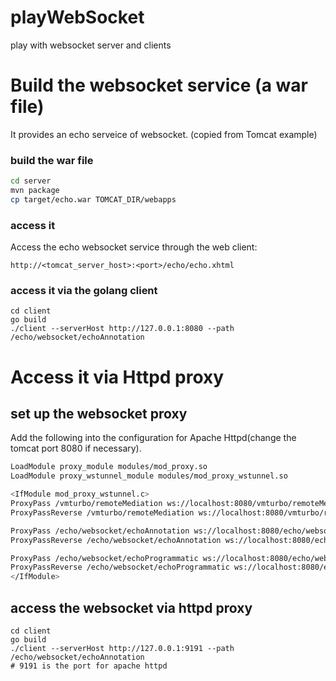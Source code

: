 # playWebSocket
play with websocket server and clients

# Build the websocket service (a war file)
It provides an echo serveice of websocket. (copied from Tomcat example)

### build the war file
```bash
cd server
mvn package
cp target/echo.war TOMCAT_DIR/webapps
```

### access it
Access the echo websocket service through the web client:
```terminal
http://<tomcat_server_host>:<port>/echo/echo.xhtml
```

### access it via the golang client
```terminal
cd client
go build
./client --serverHost http://127.0.0.1:8080 --path /echo/websocket/echoAnnotation
```

# Access it via Httpd proxy

## set up the websocket proxy
Add the following into the configuration for Apache Httpd(change the tomcat port 8080 if necessary).

```bash
LoadModule proxy_module modules/mod_proxy.so
LoadModule proxy_wstunnel_module modules/mod_proxy_wstunnel.so

<IfModule mod_proxy_wstunnel.c>
ProxyPass /vmturbo/remoteMediation ws://localhost:8080/vmturbo/remoteMediation
ProxyPassReverse /vmturbo/remoteMediation ws://localhost:8080/vmturbo/remoteMediation

ProxyPass /echo/websocket/echoAnnotation ws://localhost:8080/echo/websocket/echoAnnotation
ProxyPassReverse /echo/websocket/echoAnnotation ws://localhost:8080/echo/websocket/echoAnnotation

ProxyPass /echo/websocket/echoProgrammatic ws://localhost:8080/echo/websocket/echoProgrammatic
ProxyPassReverse /echo/websocket/echoProgrammatic ws://localhost:8080/echo/websocket/echoProgrammatic
</IfModule>
```
## access the websocket via httpd proxy
```terminal
cd client
go build
./client --serverHost http://127.0.0.1:9191 --path /echo/websocket/echoAnnotation
# 9191 is the port for apache httpd
```
